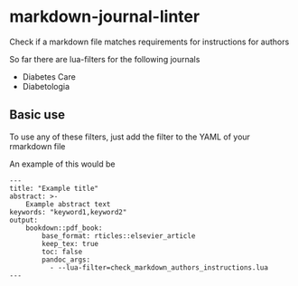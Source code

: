 # markdown-journal-linter


Check if a markdown file matches requirements for instructions for authors

So far there are lua-filters for the following journals
- Diabetes Care
- Diabetologia


## Basic use

To use any of these filters, just add the filter to the YAML of your rmarkdown file

An example of this would be

```
---
title: "Example title"
abstract: >-
    Example abstract text
keywords: "keyword1,keyword2"
output:
    bookdown::pdf_book:
        base_format: rticles::elsevier_article
        keep_tex: true
        toc: false
        pandoc_args:
          - --lua-filter=check_markdown_authors_instructions.lua
---

```
